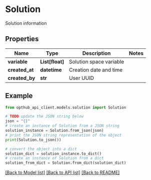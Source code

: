 # Solution

Solution information

## Properties

Name | Type | Description | Notes
------------ | ------------- | ------------- | -------------
**variable** | **List[float]** | Solution space variable | 
**created_at** | **datetime** | Creation date and time | 
**created_by** | **str** | User UUID | 

## Example

```python
from opthub_api_client.models.solution import Solution

# TODO update the JSON string below
json = "{}"
# create an instance of Solution from a JSON string
solution_instance = Solution.from_json(json)
# print the JSON string representation of the object
print(Solution.to_json())

# convert the object into a dict
solution_dict = solution_instance.to_dict()
# create an instance of Solution from a dict
solution_from_dict = Solution.from_dict(solution_dict)
```
[[Back to Model list]](../README.md#documentation-for-models) [[Back to API list]](../README.md#documentation-for-api-endpoints) [[Back to README]](../README.md)


